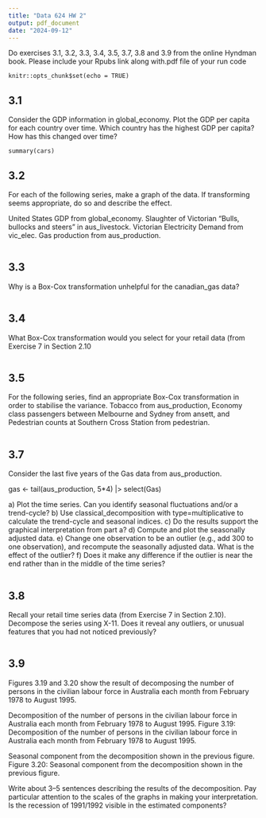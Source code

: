 ```yaml
---
title: "Data 624 HW 2"
output: pdf_document
date: "2024-09-12"
---
```


Do exercises 3.1, 3.2, 3.3, 3.4, 3.5, 3.7, 3.8 and 3.9 from the online Hyndman book.  Please include your Rpubs link along with.pdf file of your run code

```{r setup, include=FALSE}
knitr::opts_chunk$set(echo = TRUE)
```

## 3.1 

Consider the GDP information in global_economy. Plot the GDP per capita for each country over time. Which country has the highest GDP per capita? How has this changed over time?

```{r cars}
summary(cars)
```

## 3.2

For each of the following series, make a graph of the data. If transforming seems appropriate, do so and describe the effect.

United States GDP from global_economy.
Slaughter of Victorian “Bulls, bullocks and steers” in aus_livestock.
Victorian Electricity Demand from vic_elec.
Gas production from aus_production.

```{r}

```

## 3.3 

Why is a Box-Cox transformation unhelpful for the canadian_gas data?

```{r}

```

## 3.4 

What Box-Cox transformation would you select for your retail data (from Exercise 7 in Section 2.10

```{r}

```

## 3.5 

For the following series, find an appropriate Box-Cox transformation in order to stabilise the variance. Tobacco from aus_production, Economy class passengers between Melbourne and Sydney from ansett, and Pedestrian counts at Southern Cross Station from pedestrian.

```{r}

```

## 3.7 

Consider the last five years of the Gas data from aus_production.

gas <- tail(aus_production, 5*4) |> select(Gas)

a) Plot the time series. Can you identify seasonal fluctuations and/or a trend-cycle?
b) Use classical_decomposition with type=multiplicative to calculate the trend-cycle and seasonal indices.
c) Do the results support the graphical interpretation from part a?
d) Compute and plot the seasonally adjusted data.
e) Change one observation to be an outlier (e.g., add 300 to one observation), and recompute the seasonally adjusted data. What is the effect of the outlier?
f) Does it make any difference if the outlier is near the end rather than in the middle of the time series?

```{r}

```

## 3.8 

Recall your retail time series data (from Exercise 7 in Section 2.10). Decompose the series using X-11. Does it reveal any outliers, or unusual features that you had not noticed previously?

```{r}

```

## 3.9 

Figures 3.19 and 3.20 show the result of decomposing the number of persons in the civilian labour force in Australia each month from February 1978 to August 1995.

Decomposition of the number of persons in the civilian labour force in Australia each month from February 1978 to August 1995.
Figure 3.19: Decomposition of the number of persons in the civilian labour force in Australia each month from February 1978 to August 1995.

Seasonal component from the decomposition shown in the previous figure.
Figure 3.20: Seasonal component from the decomposition shown in the previous figure.

Write about 3–5 sentences describing the results of the decomposition. Pay particular attention to the scales of the graphs in making your interpretation.
Is the recession of 1991/1992 visible in the estimated components?

```{r}

```
